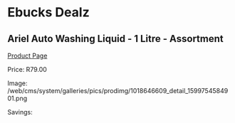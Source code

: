 
# Ebucks Dealz
## Ariel Auto Washing Liquid - 1 Litre - Assortment
[Product Page](https://www.ebucks.com/web/shop/productSelected.do?prodId=1018646609&catId=908586136)

Price: R79.00

Image: /web/cms/system/galleries/pics/prodimg/1018646609_detail_1599754584901.png

Savings: 


	